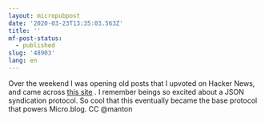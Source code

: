 ```yaml
---
layout: micropubpost
date: '2020-03-23T13:35:03.563Z'
title: ''
mf-post-status:
  - published
slug: '48903'
lang: en
---
```

Over the weekend I was opening old posts that I upvoted on Hacker News, and came across [this site](https://tinyurl.com/ktyfajy)  . I remember beings so excited about a JSON syndication protocol. So cool that this eventually became the base protocol that powers Micro.blog. CC @manton

